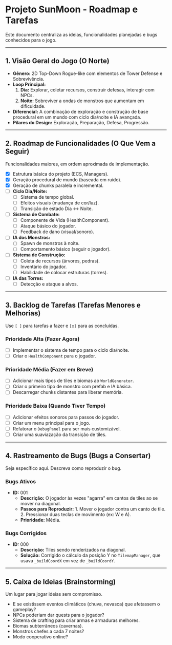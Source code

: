 # Projeto SunMoon - Roadmap e Tarefas

Este documento centraliza as ideias, funcionalidades planejadas e bugs conhecidos para o jogo.

---

## 1. Visão Geral do Jogo (O Norte)

*   **Gênero:** 2D Top-Down Rogue-like com elementos de Tower Defense e Sobrevivência.
*   **Loop Principal:**
    1.  **Dia:** Explorar, coletar recursos, construir defesas, interagir com NPCs.
    2.  **Noite:** Sobreviver a ondas de monstros que aumentam em dificuldade.
*   **Diferencial:** A combinação de exploração e construção de base procedural em um mundo com ciclo dia/noite e IA avançada.
*   **Pilares do Design:** Exploração, Preparação, Defesa, Progressão.

---

## 2. Roadmap de Funcionalidades (O Que Vem a Seguir)

Funcionalidades maiores, em ordem aproximada de implementação.

- [x] Estrutura básica do projeto (ECS, Managers).
- [x] Geração procedural de mundo (baseada em ruído).
- [x] Geração de chunks paralela e incremental.
- [ ] **Ciclo Dia/Noite:**
    - [ ] Sistema de tempo global.
    - [ ] Efeitos visuais (mudança de cor/luz).
    - [ ] Transição de estado Dia <-> Noite.
- [ ] **Sistema de Combate:**
    - [ ] Componente de Vida (HealthComponent).
    - [ ] Ataque básico do jogador.
    - [ ] Feedback de dano (visual/sonoro).
- [ ] **IA dos Monstros:**
    - [ ] Spawn de monstros à noite.
    - [ ] Comportamento básico (seguir o jogador).
- [ ] **Sistema de Construção:**
    - [ ] Coleta de recursos (árvores, pedras).
    - [ ] Inventário do jogador.
    - [ ] Habilidade de colocar estruturas (torres).
- [ ] **IA das Torres:**
    - [ ] Detecção e ataque a alvos.

---

## 3. Backlog de Tarefas (Tarefas Menores e Melhorias)

Use `[ ]` para tarefas a fazer e `[x]` para as concluídas.

### Prioridade Alta (Fazer Agora)
- [ ] Implementar o sistema de tempo para o ciclo dia/noite.
- [ ] Criar o `HealthComponent` para o jogador.

### Prioridade Média (Fazer em Breve)
- [ ] Adicionar mais tipos de tiles e biomas ao `WorldGenerator`.
- [ ] Criar o primeiro tipo de monstro com prefab e IA básica.
- [ ] Descarregar chunks distantes para liberar memória.

### Prioridade Baixa (Quando Tiver Tempo)
- [ ] Adicionar efeitos sonoros para passos do jogador.
- [ ] Criar um menu principal para o jogo.
- [ ] Refatorar o `DebugPanel` para ser mais customizável.
- [ ] Criar uma suaviazação da transição de tiles.

---

## 4. Rastreamento de Bugs (Bugs a Consertar)

Seja específico aqui. Descreva como reproduzir o bug.

### Bugs Ativos
- **ID:** 001
  - **Descrição:** O jogador às vezes "agarra" em cantos de tiles ao se mover na diagonal.
  - **Passos para Reproduzir:** 1. Mover o jogador contra um canto de tile. 2. Pressionar duas teclas de movimento (ex: W e A).
  - **Prioridade:** Média.

### Bugs Corrigidos
- **ID:** 000
  - **Descrição:** Tiles sendo renderizados na diagonal.
  - **Solução:** Corrigido o cálculo da posição Y no `TilemapManager`, que usava `_buildCoordX` em vez de `_buildCoordY`.

---

## 5. Caixa de Ideias (Brainstorming)

Um lugar para jogar ideias sem compromisso.

- E se existissem eventos climáticos (chuva, nevasca) que afetassem o gameplay?
- NPCs poderiam dar quests para o jogador?
- Sistema de crafting para criar armas e armaduras melhores.
- Biomas subterrâneos (cavernas).
- Monstros chefes a cada 7 noites?
- Modo cooperativo online?